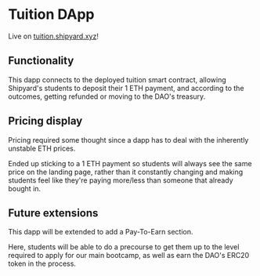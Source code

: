 # Tuition DApp

Live on [tuition.shipyard.xyz](https://tuition.shipyard.xyz)!

## Functionality

This dapp connects to the deployed tuition smart contract, allowing Shipyard's students to deposit their 1 ETH payment, and according to the outcomes, getting refunded or moving to the DAO's treasury.

## Pricing display

Pricing required some thought since a dapp has to deal with the inherently unstable ETH prices. 

Ended up sticking to a 1 ETH payment so students will always see the same price on the landing page, rather than it constantly changing and making students feel like they're paying more/less than someone that already bought in.

## Future extensions

This dapp will be extended to add a Pay-To-Earn section. 

Here, students will be able to do a precourse to get them up to the level required to apply for our main bootcamp, as well as earn the DAO's ERC20 token in the process.
